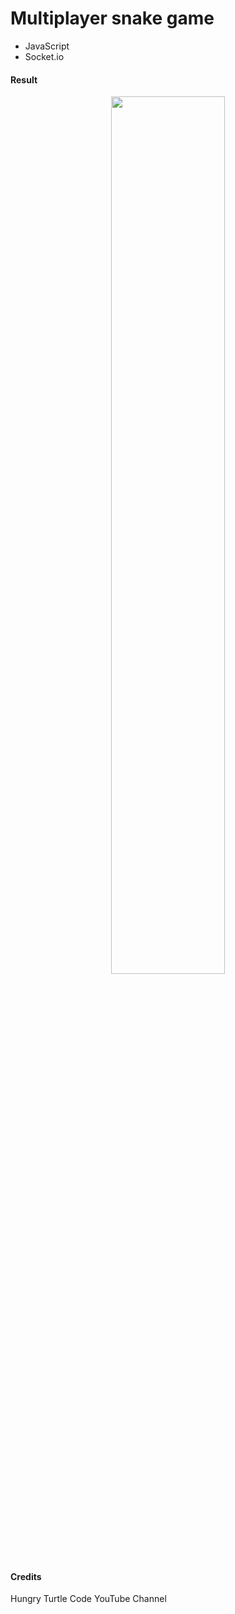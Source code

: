 # Multiplayer snake game

- JavaScript
- Socket.io

#### Result

<p align="center">
<img width="60%" height="auto" src="https://i.gyazo.com/5ff07c55da3977bd85d8580e80722af8.png" />
</p>

#### Credits

Hungry Turtle Code YouTube Channel
